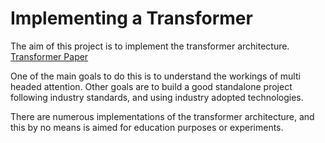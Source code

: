 # Implementing a Transformer
The aim of this project is to implement the transformer architecture. [Transformer Paper](https://arxiv.org/abs/1706.03762)

One of the main goals to do this is to understand the workings of multi headed attention.
Other goals are to build a good standalone project following industry standards, and using industry adopted technologies.

There are numerous implementations of the transformer architecture, and this by no means is aimed for education purposes or experiments.
